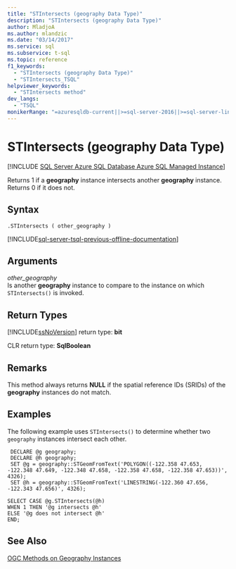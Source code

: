 ```yaml
---
title: "STIntersects (geography Data Type)"
description: "STIntersects (geography Data Type)"
author: MladjoA
ms.author: mlandzic
ms.date: "03/14/2017"
ms.service: sql
ms.subservice: t-sql
ms.topic: reference
f1_keywords:
  - "STIntersects (geography Data Type)"
  - "STIntersects_TSQL"
helpviewer_keywords:
  - "STIntersects method"
dev_langs:
  - "TSQL"
monikerRange: "=azuresqldb-current||>=sql-server-2016||>=sql-server-linux-2017||=azuresqldb-mi-current"
---
```

# STIntersects (geography Data Type)
[!INCLUDE [SQL Server Azure SQL Database Azure SQL Managed Instance](../../includes/applies-to-version/sql-asdb-asdbmi.md)]

  Returns 1 if a **geography** instance intersects another **geography** instance. Returns 0 if it does not.  
  
## Syntax  
  
```syntaxsql
.STIntersects ( other_geography )  
```  

[!INCLUDE[sql-server-tsql-previous-offline-documentation](../../includes/sql-server-tsql-previous-offline-documentation.md)]
  
## Arguments

*other_geography*  
Is another **geography** instance to compare to the instance on which `STIntersects()` is invoked.  
  
## Return Types

[!INCLUDE[ssNoVersion](../../includes/ssnoversion-md.md)] return type: **bit**  
  
 CLR return type: **SqlBoolean**  
  
## Remarks  
 This method always returns **NULL** if the spatial reference IDs (SRIDs) of the **geography** instances do not match.  
  
## Examples  
 The following example uses `STIntersects()` to determine whether two `geography` instances intersect each other.  
  
```  
 DECLARE @g geography;  
 DECLARE @h geography;  
 SET @g = geography::STGeomFromText('POLYGON((-122.358 47.653, -122.348 47.649, -122.348 47.658, -122.358 47.658, -122.358 47.653))', 4326);  
 SET @h = geography::STGeomFromText('LINESTRING(-122.360 47.656, -122.343 47.656)', 4326);  
```  
  
 ```
 SELECT CASE @g.STIntersects(@h) 
 WHEN 1 THEN '@g intersects @h'  
 ELSE '@g does not intersect @h'  
 END;
 ```  
  
## See Also  
 [OGC Methods on Geography Instances](../../t-sql/spatial-geography/ogc-methods-on-geography-instances.md)  
  
  

